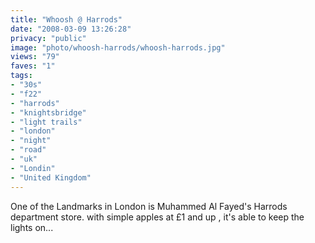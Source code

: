 ```yaml
---
title: "Whoosh @ Harrods"
date: "2008-03-09 13:26:28"
privacy: "public"
image: "photo/whoosh-harrods/whoosh-harrods.jpg"
views: "79"
faves: "1"
tags:
- "30s"
- "f22"
- "harrods"
- "knightsbridge"
- "light trails"
- "london"
- "night"
- "road"
- "uk"
- "Londin"
- "United Kingdom"
---
```

One of the Landmarks in London is Muhammed Al Fayed's Harrods department store. with simple apples at £1 and up , it's able to keep the lights on...
